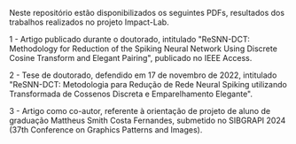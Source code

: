 Neste repositório estão disponibilizados os seguintes PDFs, resultados dos trabalhos realizados no projeto Impact-Lab.

1 - Artigo publicado durante o doutorado, intitulado "ReSNN-DCT: Methodology for Reduction of the Spiking Neural Network Using Discrete Cosine Transform and Elegant Pairing", publicado no IEEE Access.

2 - Tese de doutorado, defendido em 17 de novembro de 2022, intitulado "ReSNN-DCT: Metodologia para Redução de Rede Neural Spiking utilizando Transformada de Cossenos Discreta e Emparelhamento Elegante".

3 - Artigo como co-autor, referente à orientação de projeto de aluno de graduação Mattheus Smith Costa Fernandes, submetido no SIBGRAPI 2024 (37th Conference on Graphics Patterns and Images).
